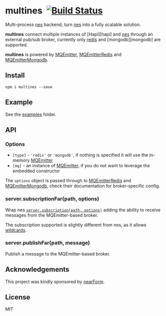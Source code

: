 # multines&nbsp;&nbsp;[![Build Status](https://travis-ci.org/mcollina/multines.svg)](https://travis-ci.org/mcollina/multines)

Multi-process [nes][nes] backend, turn [nes][nes] into a fully scalable solution.

**multines** connect multiple instances of [Hapi][hapi] and [nes][nes]
through an external pub/sub broker, currently only [redis][redis] and
[mongodb][mongodb] are supported.

**multines** is powered by [MQEmitter][mqemitter],
[MQEmitterRedis][mqredis] and [MQEmitterMongodb][mqmongo].

## Install

```
npm i multines --save
```

## Example

See the [examples](./examples/) folder.

## API

### Options

- `[type]` - `'redis'` or `'mongodb'`, if nothing is specified it will
  use the in-memory [MQEmitter][mqemitter]
- `[mq]` - an instance of [MQEmitter][mqemitter], if you do not want to
  leverage the embedded constructor

The `options` object is passed through to
[MQEmitterRedis][mqredis] and [MQEmitterMongodb][mqmongo], check their
documentation for broker-specific config.

### server.subscriptionFar(path, options)

Wrap nes [`server.subscription(path, options)`](https://github.com/hapijs/nes/blob/master/API.md#serversubscriptionpath-options) adding the ability to receive messages from the MQEmitter-based broker.

The subscription supported is slightly different from nes, as it allows
[wildcards](https://github.com/mcollina/mqemitter#wildcards).

### server.publishFar(path, message)

Publish a message to the MQEmitter-based broker.

## Acknowledgements

This project was kindly sponsored by [nearForm](http://nearform.com).

## License

MIT

[nes]: http://npm.im/nes
[redis]: http://redis.io
[redis]: http://www.mongodb.org
[mqemitter]: https://github.com/mcollina/mqmitter
[mqredis]: https://github.com/mcollina/mqemitter-redis
[mqmongo]: https://github.com/mcollina/mqemitter-mongodb
